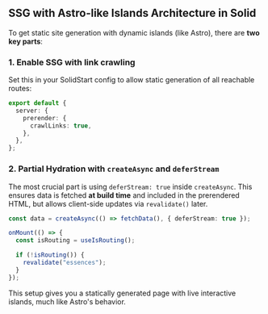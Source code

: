## SSG with Astro-like Islands Architecture in Solid

To get static site generation with dynamic islands (like Astro), there are **two key parts**:

### 1. Enable SSG with link crawling

Set this in your SolidStart config to allow static generation of all reachable routes:

```ts
export default {
  server: {
    prerender: {
      crawlLinks: true,
    },
  },
};
```

### 2. Partial Hydration with `createAsync` and `deferStream`

The most crucial part is using `deferStream: true` inside `createAsync`. This ensures data is fetched **at build time** and included in the prerendered HTML, but allows client-side updates via `revalidate()` later.

```ts
const data = createAsync(() => fetchData(), { deferStream: true });

onMount(() => {
  const isRouting = useIsRouting();

  if (!isRouting()) {
    revalidate("essences");
  }
});
```

This setup gives you a statically generated page with live interactive islands, much like Astro's behavior.
